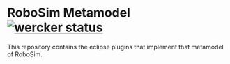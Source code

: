 # RoboSim Metamodel [![wercker status](https://app.wercker.com/status/2a9fb242e76e338497d8dc86f673bffd/s/master "wercker status")](https://app.wercker.com/project/byKey/2a9fb242e76e338497d8dc86f673bffd)
This repository contains the eclipse plugins that implement that metamodel of RoboSim.
